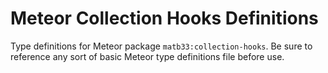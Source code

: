 # Meteor Collection Hooks Definitions

Type definitions for Meteor package `matb33:collection-hooks`.
Be sure to reference any sort of basic Meteor type definitions file before use.
